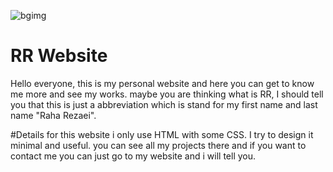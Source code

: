 
![bgimg](https://github.com/user-attachments/assets/77807b69-9937-40d6-9e79-c558d8d5f646)




# RR Website
Hello everyone, this is my personal website and here you can get to know me more and see my works.
maybe you are thinking what is RR, I should tell you that this is just a abbreviation which is stand for my first name and last name "Raha Rezaei".

#Details
for this website i only use HTML with some CSS. I try to design it minimal and useful.
you can see all my projects there and if you want to contact me you can just go to my website and i will tell you.
